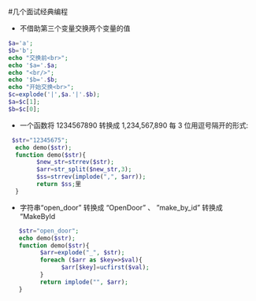 #几个面试经典编程
+ 不借助第三个变量交换两个变量的值 
```php
$a='a';
$b='b';
echo "交换前<br>";
echo '$a='.$a;
echo "<br/>";
echo '$b='.$b;
echo "开始交换<br>";
$c=explode('|',$a.'|'.$b);
$a=$c[1];
$b=$c[0];
```


+ 一个函数将 1234567890 转换成 1,234,567,890 每 3 位用逗号隔开的形式:
```php
 $str="12345675";
  echo demo($str);
  function demo($str){    
        $new_str=strrev($str);
        $arr=str_split($new_str,3);
        $ss=strrev(implode(",", $arr));  
        return $ss;里 
  }
```


+ 字符串“open_door” 转换成 “OpenDoor” 、 ”make_by_id” 转换成 ”MakeById
```php
   $str="open_door";
   echo demo($str);
   function demo($str){
         $arr=explode("_", $str);
         foreach ($arr as $key=>$val){
               $arr[$key]=ucfirst($val);
         }
         return implode("", $arr);
   }
```